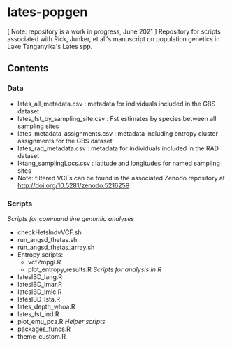 # lates-popgen
[ Note: repository is a work in progress, June 2021 ] Repository for scripts associated with Rick, Junker, et al.'s manuscript on population genetics in Lake Tanganyika's Lates spp.

## Contents
### Data
- lates\_all\_metadata.csv : metadata for individuals included in the GBS dataset
- lates\_fst\_by\_sampling\_site.csv : Fst estimates by species between all sampling sites
- lates\_metadata\_assignments.csv : metadata including entropy cluster assignments for the GBS dataset
- lates\_rad\_metadata.csv : metadata for individuals included in the RAD dataset
- lktang\_samplingLocs.csv : latitude and longitudes for named sampling sites
- Note: filtered VCFs can be found in the associated Zenodo repository at http://doi.org/10.5281/zenodo.5216259
### Scripts
*Scripts for command line genomic analyses*
- checkHetsIndvVCF.sh
- run_angsd_thetas.sh
- run_angsd_thetas_array.sh
- Entropy scripts:
  - vcf2mpgl.R
  - plot_entropy_results.R
*Scripts for analysis in R*
- latesIBD_lang.R
- latesIBD_lmar.R
- latesIBD_lmic.R
- latesIBD_lsta.R
- lates_depth_whoa.R
- lates_fst_ind.R
- plot_emu_pca.R
*Helper scripts*
- packages_funcs.R
- theme_custom.R
